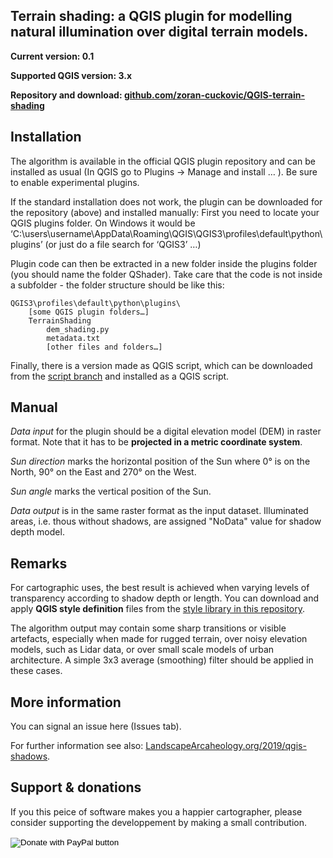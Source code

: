## Terrain shading: a QGIS plugin for modelling natural illumination over digital terrain models. 

**Current version: 0.1**

**Supported QGIS version: 3.x**

**Repository and download: [github.com/zoran-cuckovic/QGIS-terrain-shading](https://github.com/zoran-cuckovic/QGIS-terrain-shading)**

## Installation

The algorithm is available in the official QGIS plugin repository and can be installed as usual (In QGIS go to Plugins -> Manage and install … ). Be sure to enable experimental plugins. 

If the standard installation does not work, the plugin can be downloaded for the repository (above) and installed manually: 
First you need to locate your QGIS plugins folder. On Windows it would be ‘C:\users\username\AppData\Roaming\QGIS\QGIS3\profiles\default\python\plugins’ (or just do a file search for ‘QGIS3’ …)

Plugin code can then be extracted in a new folder inside the plugins folder (you should name the folder QShader). Take care that the code is not inside a subfolder - the folder structure should be like this:

    QGIS3\profiles\default\python\plugins\
        [some QGIS plugin folders…]
        TerrainShading
            dem_shading.py
            metadata.txt
            [other files and folders…]


Finally, there is a version made as QGIS script, which can be downloaded from the [script branch](https://github.com/zoran-cuckovic/QGIS-terrain-shading/tree/script) and installed as a QGIS script. 

## Manual

*Data input* for the plugin should be a digital elevation model (DEM) in raster format. Note that it has to be **projected in a metric coordinate system**. 

*Sun direction* marks the horizontal position of the Sun where 0° is on the North, 90° on the East and 270° on the West.

*Sun angle* marks the vertical position of the Sun. 

<!-- Two *analysis types* are available. The *shadow depth* will calculate the vertical difference between shadow surface and underlying terrain, while the *shadow length* will calculate the horizontal reach of the shadow. The reach is expressed as horizontal distance and not as slope length from the occlusion point to shadow tip.    -->

*Data output* is in the same raster format as the input dataset. Illuminated areas, i.e. thous without shadows, are assigned "NoData" value for shadow depth model. 


## Remarks 

For cartographic uses, the best result is achieved when varying levels of transparency according to shadow depth or length. You can download and apply **QGIS style definition** files from the [style library in this repository](https://github.com/zoran-cuckovic/QGIS-raster-shading/tree/styles).

The algorithm output may contain some sharp transitions or visible artefacts, especially when made for rugged terrain, over noisy elevation models, such as Lidar data, or over small scale models of urban architecture. A simple 3x3 average (smoothing) filter should be applied in these cases.  

## More information

You can signal an issue here (Issues tab).

For further information see also: [LandscapeArcaheology.org/2019/qgis-shadows](https://LandscapeArchaeology.org/2019/qgis-shadows/).

## Support & donations

If you this peice of software makes you a happier cartographer, please consider supporting the developpement by making a small contribution.

<form action="https://www.paypal.com/cgi-bin/webscr" method="post" target="_top">
<input type="hidden" name="cmd" value="_s-xclick" />
<input type="hidden" name="hosted_button_id" value="PM4YE7ZTPGLAU" />
<input type="image" src="https://www.paypalobjects.com/en_US/FR/i/btn/btn_donateCC_LG.gif" border="0" name="submit" title="PayPal - The safer, easier way to pay online!" alt="Donate with PayPal button" />
<img alt="" border="0" src="https://www.paypal.com/en_FR/i/scr/pixel.gif" width="1" height="1" />
</form>
